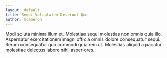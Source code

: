 ```yaml
---
layout: default
title: Sequi Voluptatem Deserunt Qui
author: mcameron
---
```


Modi soluta minima illum et. Molestiae sequi molestias non omnis quia illo. Aspernatur exercitationem magni officia omnis dolore consequatur sequi. Rerum consequatur quo commodi quia rem ut. Molestias aliquid a pariatur molestiae delectus labore nihil asperiores.
